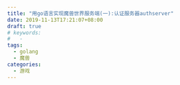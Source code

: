 ```yaml
---
title: "用go语言实现魔兽世界服务端(一):认证服务器authserver"
date: 2019-11-13T17:21:07+08:00
draft: true
# keywords:
#   -
tags: 
  - golang
  - 魔兽
categories:
  - 游戏
---
```


